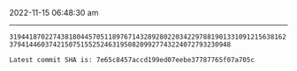 2022-11-15 06:48:30 am

---

`319441870227438180445705118976714328928022034229788190133109121563816237941446037421507515525246319508209927743224072793230948`

`Latest commit SHA is: 7e65c8457accd199ed07eebe37787765f07a705c `
